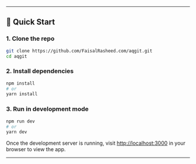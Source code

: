 
---

## 🚀 Quick Start

### 1. Clone the repo

```bash
git clone https://github.com/FaisalRasheed.com/aqgit.git
cd aqgit
```

### 2. Install dependencies

```bash
npm install
# or
yarn install
```

### 3. Run in development mode

```bash
npm run dev
# or
yarn dev
```

Once the development server is running, visit [http://localhost:3000](http://localhost:3000) in your browser to view the app.

---

